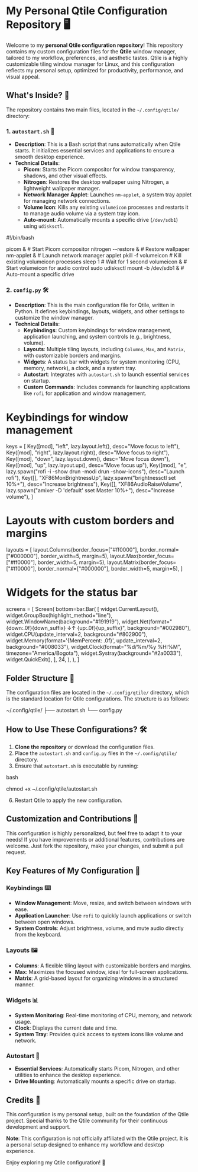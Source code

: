 # My Personal Qtile Configuration Repository 🖥️

Welcome to my **personal Qtile configuration repository**! This repository contains my custom configuration files for the **Qtile** window manager, tailored to my workflow, preferences, and aesthetic tastes. Qtile is a highly customizable tiling window manager for Linux, and this configuration reflects my personal setup, optimized for productivity, performance, and visual appeal.

## What's Inside? 📂

The repository contains two main files, located in the `~/.config/qtile/` directory:

### 1. **`autostart.sh`** 🚀
   - **Description**: This is a Bash script that runs automatically when Qtile starts. It initializes essential services and applications to ensure a smooth desktop experience.
   - **Technical Details**:
     - **Picom**: Starts the Picom compositor for window transparency, shadows, and other visual effects.
     - **Nitrogen**: Restores the desktop wallpaper using Nitrogen, a lightweight wallpaper manager.
     - **Network Manager Applet**: Launches `nm-applet`, a system tray applet for managing network connections.
     - **Volume Icon**: Kills any existing `volumeicon` processes and restarts it to manage audio volume via a system tray icon.
     - **Auto-mount**: Automatically mounts a specific drive (`/dev/sdb1`) using `udisksctl`.

   #!/bin/bash

   picom &  # Start Picom compositor
   nitrogen --restore &  # Restore wallpaper
   nm-applet &  # Launch network manager applet
   pkill -f volumeicon  # Kill existing volumeicon processes
   sleep 1  # Wait for 1 second
   volumeicon &  # Start volumeicon for audio control
   sudo udisksctl mount -b /dev/sdb1 &  # Auto-mount a specific drive

### 2. **`config.py`** 🛠️
   - **Description**: This is the main configuration file for Qtile, written in Python. It defines keybindings, layouts, widgets, and other settings to customize the window manager.
   - **Technical Details**:
     - **Keybindings**: Custom keybindings for window management, application launching, and system controls (e.g., brightness, volume).
     - **Layouts**: Multiple tiling layouts, including `Columns`, `Max`, and `Matrix`, with customizable borders and margins.
     - **Widgets**: A status bar with widgets for system monitoring (CPU, memory, network), a clock, and a system tray.
     - **Autostart**: Integrates with `autostart.sh` to launch essential services on startup.
     - **Custom Commands**: Includes commands for launching applications like `rofi` for application and window management.

   # Keybindings for window management
   keys = [
       Key([mod], "left", lazy.layout.left(), desc="Move focus to left"),
       Key([mod], "right", lazy.layout.right(), desc="Move focus to right"),
       Key([mod], "down", lazy.layout.down(), desc="Move focus down"),
       Key([mod], "up", lazy.layout.up(), desc="Move focus up"),
       Key([mod], "e", lazy.spawn("rofi -i -show drun -modi drun -show-icons"), desc="Launch rofi"),
       Key([], "XF86MonBrightnessUp", lazy.spawn("brightnessctl set 10%+"), desc="Increase brightness"),
       Key([], "XF86AudioRaiseVolume", lazy.spawn("amixer -D 'default' sset Master 10%+"), desc="Increase volume"),
   ]

   # Layouts with custom borders and margins
   layouts = [
       layout.Columns(border_focus=["#ff0000"], border_normal=["#000000"], border_width=5, margin=5),
       layout.Max(border_focus=["#ff0000"], border_width=5, margin=5),
       layout.Matrix(border_focus=["#ff0000"], border_normal=["#000000"], border_width=5, margin=5),
   ]

   # Widgets for the status bar
   screens = [
       Screen(
           bottom=bar.Bar(
               [
                   widget.CurrentLayout(),
                   widget.GroupBox(highlight_method="line"),
                   widget.WindowName(background="#191919"),
                   widget.Net(format="{down:.0f}{down_suffix} ↓↑ {up:.0f}{up_suffix}", background="#002980"),
                   widget.CPU(update_interval=2, background="#802900"),
                   widget.Memory(format='{MemPercent: .0f}', update_interval=2, background="#008033"),
                   widget.Clock(format="%d/%m/%y %H:%M", timezone="America/Bogota"),
                   widget.Systray(background="#2a0033"),
                   widget.QuickExit(),
               ],
               24,
           ),
       ),
   ]

## Folder Structure 📁

The configuration files are located in the `~/.config/qtile/` directory, which is the standard location for Qtile configurations. The structure is as follows:

~/.config/qtile/
├── autostart.sh
└── config.py

## How to Use These Configurations? 🛠️

1. **Clone the repository** or download the configuration files.
2. Place the `autostart.sh` and `config.py` files in the `~/.config/qtile/` directory.
3. Ensure that `autostart.sh` is executable by running:

bash

   chmod +x ~/.config/qtile/autostart.sh
   
6. Restart Qtile to apply the new configuration.

## Customization and Contributions 🤝

This configuration is highly personalized, but feel free to adapt it to your needs! If you have improvements or additional features, contributions are welcome. Just fork the repository, make your changes, and submit a pull request.

## Key Features of My Configuration 🎯

### **Keybindings** ⌨️
- **Window Management**: Move, resize, and switch between windows with ease.
- **Application Launcher**: Use `rofi` to quickly launch applications or switch between open windows.
- **System Controls**: Adjust brightness, volume, and mute audio directly from the keyboard.

### **Layouts** 🖼️
- **Columns**: A flexible tiling layout with customizable borders and margins.
- **Max**: Maximizes the focused window, ideal for full-screen applications.
- **Matrix**: A grid-based layout for organizing windows in a structured manner.

### **Widgets** 📊
- **System Monitoring**: Real-time monitoring of CPU, memory, and network usage.
- **Clock**: Displays the current date and time.
- **System Tray**: Provides quick access to system icons like volume and network.

### **Autostart** 🚀
- **Essential Services**: Automatically starts Picom, Nitrogen, and other utilities to enhance the desktop experience.
- **Drive Mounting**: Automatically mounts a specific drive on startup.

## Credits 🙏

This configuration is my personal setup, built on the foundation of the Qtile project. Special thanks to the Qtile community for their continuous development and support.

**Note**: This configuration is not officially affiliated with the Qtile project. It is a personal setup designed to enhance my workflow and desktop experience.

Enjoy exploring my Qtile configuration! 🎉
